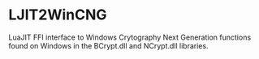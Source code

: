 LJIT2WinCNG
===========

LuaJIT FFI interface to Windows Crytography Next Generation functions found on Windows in the BCrypt.dll and NCrypt.dll libraries.